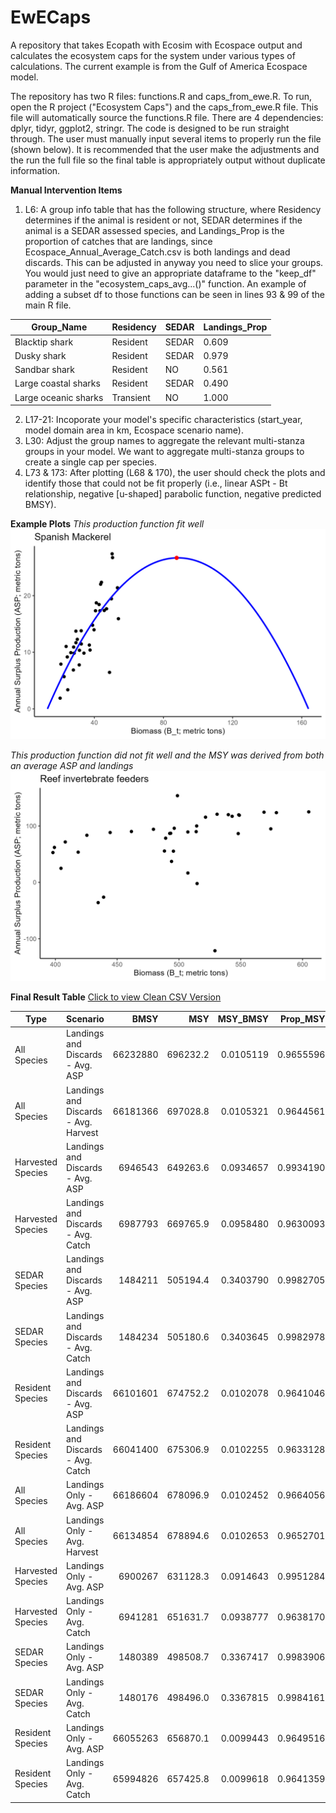 # EwECaps
A repository that takes Ecopath with Ecosim with Ecospace output and calculates the ecosystem caps for the system under various types of calculations. The current example is from the Gulf of America Ecospace model.

The repository has two R files: functions.R and caps_from_ewe.R. To run, open the R project ("Ecosystem Caps") and the caps_from_ewe.R file. This file will automatically source the functions.R file. There are 4 dependencies: dplyr, tidyr, ggplot2, stringr. The code is designed to be run straight through. The user must manually input several items to properly run the file (shown below). It is recommended that the user make the adjustments and the run the full file so the final table is appropriately output without duplicate information.


**Manual Intervention Items**
1) L6: A group info table that has the following structure, where Residency determines if the animal is resident or not, SEDAR determines if the animal is a SEDAR assessed species, and Landings_Prop is the proportion of catches that are landings, since Ecospace_Annual_Average_Catch.csv is both landings and dead discards. This can be adjusted in anyway you need to slice your groups. You would just need to give an appropriate dataframe to the "keep_df" parameter in the "ecosystem_caps_avg...()" function. An example of adding a subset df to those functions can be seen in lines 93 & 99 of the main R file.

| Group_Name             | Residency | SEDAR | Landings_Prop |
|------------------------|-----------|-------|----------------|
| Blacktip shark         | Resident  | SEDAR | 0.609          |
| Dusky shark            | Resident  | SEDAR | 0.979          |
| Sandbar shark          | Resident  | NO    | 0.561          |
| Large coastal sharks   | Resident  | SEDAR | 0.490          |
| Large oceanic sharks   | Transient | NO    | 1.000          |

2) L17-21: Incoporate your model's specific characteristics (start_year, model domain area in km, Ecospace scenario name).
3) L30: Adjust the group names to aggregate the relevant multi-stanza groups in your model. We want to aggregate multi-stanza groups to create a single cap per species.
4) L73 & 173: After plotting (L68 & 170), the user should check the plots and identify those that could not be fit properly (i.e., linear ASPt - Bt relationship, negative [u-shaped] parabolic function, negative predicted BMSY).


**Example Plots**
*This production function fit well*
![Good Plot](output/All%20Species%20with%20Bycatch/Spanish%20Mackerel.png)


*This production function did not fit well and the MSY was derived from both an average ASP and landings*
![Bad Plot](output/All%20Species%20with%20Bycatch/Reef%20invertebrate%20feeders.png)


**Final Result Table**
[Click to view Clean CSV Version](https://github.com/mattwoodstock/EwECaps/blob/main/All%20Scenario%20Data.csv)

| Type             | Scenario                             |     BMSY |     MSY   | MSY_BMSY | Prop_MSY | Prop_BMSY |
|------------------|---------------------------------------|----------:|----------:|----------:|----------:|-----------:|
| All Species       | Landings and Discards - Avg. ASP     | 66232880 | 696232.2  | 0.0105119 | 0.9655596 | 0.0450564  |
| All Species       | Landings and Discards - Avg. Harvest | 66181366 | 697028.8  | 0.0105321 | 0.9644561 | 0.0450914  |
| Harvested Species | Landings and Discards - Avg. ASP     |  6946543 | 649263.6  | 0.0934657 | 0.9934190 | 0.3439321  |
| Harvested Species | Landings and Discards - Avg. Catch   |  6987793 | 669765.9  | 0.0958480 | 0.9630093 | 0.3419018  |
| SEDAR Species     | Landings and Discards - Avg. ASP     |  1484211 | 505194.4  | 0.3403790 | 0.9982705 | 0.9965861  |
| SEDAR Species     | Landings and Discards - Avg. Catch   |  1484234 | 505180.6  | 0.3403645 | 0.9982978 | 0.9965707  |
| Resident Species  | Landings and Discards - Avg. ASP     | 66101601 | 674752.2  | 0.0102078 | 0.9641046 | 0.0432751  |
| Resident Species  | Landings and Discards - Avg. Catch   | 66041400 | 675306.9  | 0.0102255 | 0.9633128 | 0.0433146  |
| All Species       | Landings Only - Avg. ASP             | 66186604 | 678096.9  | 0.0102452 | 0.9664056 | 0.0443847  |
| All Species       | Landings Only - Avg. Harvest         | 66134854 | 678894.6  | 0.0102653 | 0.9652701 | 0.0444194  |
| Harvested Species | Landings Only - Avg. ASP             |  6900267 | 631128.3  | 0.0914643 | 0.9951284 | 0.3394939  |
| Harvested Species | Landings Only - Avg. Catch           |  6941281 | 651631.7  | 0.0938777 | 0.9638170 | 0.3374879  |
| SEDAR Species     | Landings Only - Avg. ASP             |  1480389 | 498508.7  | 0.3367417 | 0.9983906 | 0.9963989  |
| SEDAR Species     | Landings Only - Avg. Catch           |  1480176 | 498496.0  | 0.3367815 | 0.9984161 | 0.9965423  |
| Resident Species  | Landings Only - Avg. ASP             | 66055263 | 656870.1  | 0.0099443 | 0.9649516 | 0.0426000  |
| Resident Species  | Landings Only - Avg. Catch           | 65994826 | 657425.8  | 0.0099618 | 0.9641359 | 0.0426390  |

